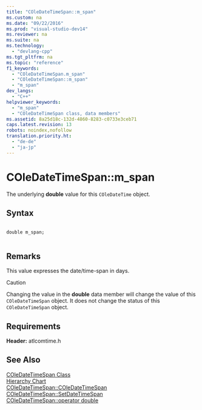 ```yaml
---
title: "COleDateTimeSpan::m_span"
ms.custom: na
ms.date: "09/22/2016"
ms.prod: "visual-studio-dev14"
ms.reviewer: na
ms.suite: na
ms.technology: 
  - "devlang-cpp"
ms.tgt_pltfrm: na
ms.topic: "reference"
f1_keywords: 
  - "COleDateTimeSpan.m_span"
  - "COleDateTimeSpan::m_span"
  - "m_span"
dev_langs: 
  - "C++"
helpviewer_keywords: 
  - "m_span"
  - "COleDateTimeSpan class, data members"
ms.assetid: 8a25d18c-132d-4860-8283-c0733e3ceb71
caps.latest.revision: 13
robots: noindex,nofollow
translation.priority.ht: 
  - "de-de"
  - "ja-jp"
---
```

# COleDateTimeSpan::m_span
The underlying **double** value for this `COleDateTime` object.  
  
## Syntax  
  
```  
  
double m_span;  
  
```  
  
## Remarks  
 This value expresses the date/time-span in days.  
  
> [!CAUTION]
>  Changing the value in the **double** data member will change the value of this `COleDateTimeSpan` object. It does not change the status of this `COleDateTimeSpan` object.  
  
## Requirements  
 **Header:** atlcomtime.h  
  
## See Also  
 [COleDateTimeSpan Class](../vs140/coledatetimespan-class.md)   
 [Hierarchy Chart](../vs140/hierarchy-chart.md)   
 [COleDateTimeSpan::COleDateTimeSpan](../vs140/coledatetimespan--coledatetimespan.md)   
 [COleDateTimeSpan::SetDateTimeSpan](../vs140/coledatetimespan--setdatetimespan.md)   
 [COleDateTimeSpan::operator double](../vs140/coledatetimespan--operator-double.md)